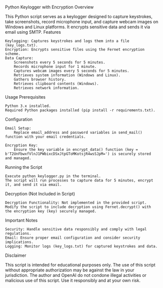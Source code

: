 Python Keylogger with Encryption
Overview

This Python script serves as a keylogger designed to capture keystrokes, take screenshots, record microphone input, and capture webcam images on Windows and Linux platforms. It encrypts sensitive data and sends it via email using SMTP.
Features

    Keylogging: Captures keystrokes and logs them into a file (key_logs.txt).
    Encryption: Encrypts sensitive files using the Fernet encryption scheme.
    Data Capture:
        Screenshots every 5 seconds for 5 minutes.
        Records microphone input for 1 minute.
        Captures webcam images every 5 seconds for 5 minutes.
        Retrieves system information (Windows and Linux).
        Gathers browser history.
        Retrieves clipboard contents (Windows).
        Retrieves network information.

Usage
Prerequisites

    Python 3.x installed.
    Required Python packages installed (pip install -r requirements.txt).

Configuration

    Email Setup:
        Replace email_address and password variables in send_mail() function with your email credentials.

    Encryption Key:
        Ensure the key variable in encrypt_data() function (key = b'T2UnFbwxfVlnJ1PWbixcDSxJtpGToMKotsjR4wsSJpM=') is securely stored and managed.

Running the Script

    Execute python keylogger.py in the terminal.
    The script will run processes to capture data for 5 minutes, encrypt it, and send it via email.

Decryption (Not Included in Script)

    Decryption Functionality: Not implemented in the provided script. Modify the script to include decryption using Fernet.decrypt() with the encryption key (key) securely managed.

Important Notes

    Security: Handle sensitive data responsibly and comply with legal regulations.
    Email: Ensure proper email configuration and consider security implications.
    Logging: Monitor logs (key_logs.txt) for captured keystrokes and data.

Disclaimer

This script is intended for educational purposes only. The use of this script without appropriate authorization may be against the law in your jurisdiction. The author and OpenAI do not condone illegal activities or malicious use of this script. Use it responsibly and at your own risk.